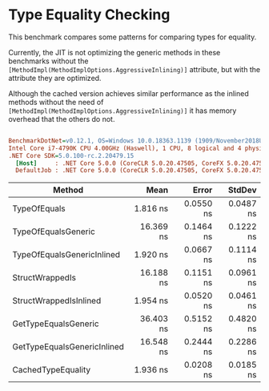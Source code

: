 ﻿# Type Equality Checking

This benchmark compares some patterns for comparing types for equality.

Currently, the JIT is not optimizing the generic methods in these
benchmarks without the `[MethodImpl(MethodImplOptions.AggressiveInlining)]`
attribute, but with the attribute they are optimized.

Although the cached version achieves similar performance as the inlined
methods without the need of `[MethodImpl(MethodImplOptions.AggressiveInlining)]`
it has memory overhead that the others do not.

``` ini

BenchmarkDotNet=v0.12.1, OS=Windows 10.0.18363.1139 (1909/November2018Update/19H2)
Intel Core i7-4790K CPU 4.00GHz (Haswell), 1 CPU, 8 logical and 4 physical cores
.NET Core SDK=5.0.100-rc.2.20479.15
  [Host]     : .NET Core 5.0.0 (CoreCLR 5.0.20.47505, CoreFX 5.0.20.47505), X64 RyuJIT
  DefaultJob : .NET Core 5.0.0 (CoreCLR 5.0.20.47505, CoreFX 5.0.20.47505), X64 RyuJIT


```
|                      Method |      Mean |     Error |    StdDev |
|---------------------------- |----------:|----------:|----------:|
|                TypeOfEquals |  1.816 ns | 0.0550 ns | 0.0487 ns |
|         TypeOfEqualsGeneric | 16.369 ns | 0.1464 ns | 0.1222 ns |
|  TypeOfEqualsGenericInlined |  1.920 ns | 0.0667 ns | 0.1114 ns |
|             StructWrappedIs | 16.188 ns | 0.1151 ns | 0.0961 ns |
|      StructWrappedIsInlined |  1.954 ns | 0.0520 ns | 0.0461 ns |
|        GetTypeEqualsGeneric | 36.403 ns | 0.5152 ns | 0.4820 ns |
| GetTypeEqualsGenericInlined | 16.548 ns | 0.2444 ns | 0.2286 ns |
|          CachedTypeEquality |  1.936 ns | 0.0208 ns | 0.0185 ns |
